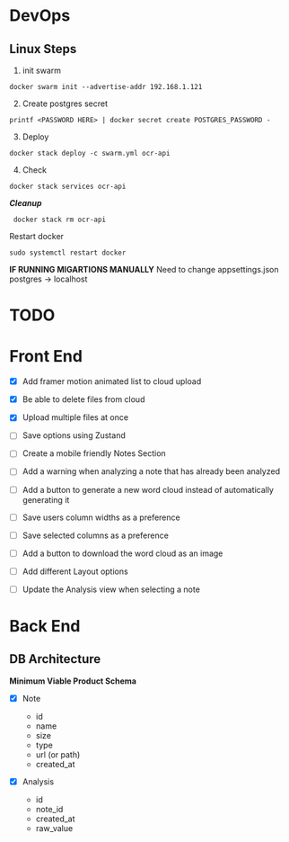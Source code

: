 ﻿
# DevOps

## Linux Steps

1. init swarm

```
docker swarm init --advertise-addr 192.168.1.121
```

2. Create postgres secret

```
printf <PASSWORD HERE> | docker secret create POSTGRES_PASSWORD -
```

3. Deploy
```
docker stack deploy -c swarm.yml ocr-api
```

4. Check
```
docker stack services ocr-api
```

***Cleanup***
```
 docker stack rm ocr-api
```
Restart docker
```
sudo systemctl restart docker
```

**IF RUNNING MIGARTIONS MANUALLY**
Need to change appsettings.json postgres -> localhost

# TODO

# Front End
- [x] Add framer motion animated list to cloud upload
- [x] Be able to delete files from cloud
- [x] Upload multiple files at once

- [ ] Save options using Zustand
- [ ] Create a mobile friendly Notes Section
- [ ] Add a warning when analyzing a note that has already been analyzed
- [ ] Add a button to generate a new word cloud instead of automatically generating it
- [ ] Save users column widths as a preference
- [ ] Save selected columns as a preference
- [ ] Add a button to download the word cloud as an image
- [ ] Add different Layout options
- [ ] Update the Analysis view when selecting a note

# Back End

## DB Architecture
**Minimum Viable Product Schema**

- [x] Note
    - id
    - name
    - size
    - type
    - url (or path)
    - created_at

- [x] Analysis
    - id
    - note_id
    - created_at
    - raw_value


